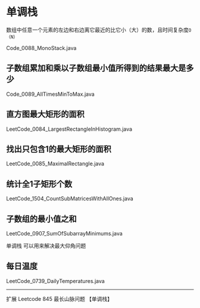 # 单调栈

数组中任意一个元素的左边和右边离它最近的比它小（大）的数，且时间复杂度`O（N）`

Code_0088_MonoStack.java

## 子数组累加和乘以子数组最小值所得到的结果最大是多少

Code_0089_AllTimesMinToMax.java

## 直方图最大矩形的面积

LeetCode_0084_LargestRectangleInHistogram.java

## 找出只包含1的最大矩形的面积

LeetCode_0085_MaximalRectangle.java

## 统计全1子矩形个数

LeetCode_1504_CountSubMatricesWithAllOnes.java

## 子数组的最小值之和

LeetCode_0907_SumOfSubarrayMinimums.java

单调栈 可以用来解决最大仰角问题

## 每日温度

LeetCode_0739_DailyTemperatures.java

---

扩展 Leetcode 845 最长山脉问题 【单调栈】

